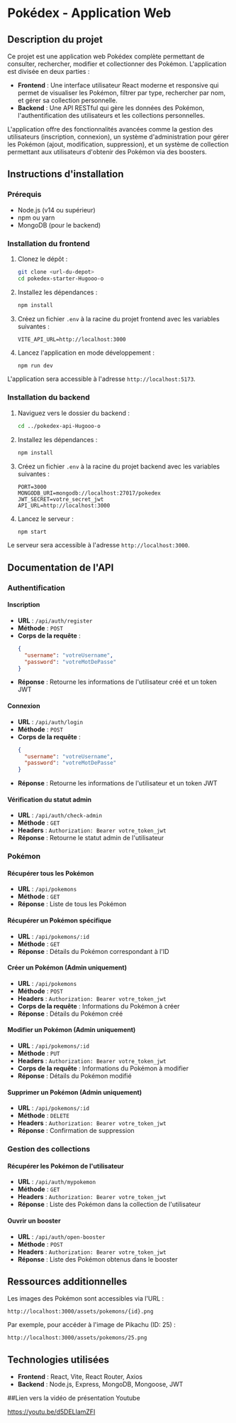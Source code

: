 # Pokédex - Application Web

## Description du projet

Ce projet est une application web Pokédex complète permettant de consulter, rechercher, modifier et collectionner des Pokémon. L'application est divisée en deux parties :

- **Frontend** : Une interface utilisateur React moderne et responsive qui permet de visualiser les Pokémon, filtrer par type, rechercher par nom, et gérer sa collection personnelle.
- **Backend** : Une API RESTful qui gère les données des Pokémon, l'authentification des utilisateurs et les collections personnelles.

L'application offre des fonctionnalités avancées comme la gestion des utilisateurs (inscription, connexion), un système d'administration pour gérer les Pokémon (ajout, modification, suppression), et un système de collection permettant aux utilisateurs d'obtenir des Pokémon via des boosters.

## Instructions d'installation

### Prérequis

- Node.js (v14 ou supérieur)
- npm ou yarn
- MongoDB (pour le backend)

### Installation du frontend

1. Clonez le dépôt :
   ```bash
   git clone <url-du-depot>
   cd pokedex-starter-Hugooo-o
   ```

2. Installez les dépendances :
   ```bash
   npm install
   ```

3. Créez un fichier `.env` à la racine du projet frontend avec les variables suivantes :
   ```
   VITE_API_URL=http://localhost:3000
   ```

4. Lancez l'application en mode développement :
   ```bash
   npm run dev
   ```

L'application sera accessible à l'adresse `http://localhost:5173`.

### Installation du backend

1. Naviguez vers le dossier du backend :
   ```bash
   cd ../pokedex-api-Hugooo-o
   ```

2. Installez les dépendances :
   ```bash
   npm install
   ```

3. Créez un fichier `.env` à la racine du projet backend avec les variables suivantes :
   ```
   PORT=3000
   MONGODB_URI=mongodb://localhost:27017/pokedex
   JWT_SECRET=votre_secret_jwt
   API_URL=http://localhost:3000
   ```

4. Lancez le serveur :
   ```bash
   npm start
   ```

Le serveur sera accessible à l'adresse `http://localhost:3000`.

## Documentation de l'API

### Authentification

#### Inscription
- **URL** : `/api/auth/register`
- **Méthode** : `POST`
- **Corps de la requête** :
  ```json
  {
    "username": "votreUsername",
    "password": "votreMotDePasse"
  }
  ```
- **Réponse** : Retourne les informations de l'utilisateur créé et un token JWT

#### Connexion
- **URL** : `/api/auth/login`
- **Méthode** : `POST`
- **Corps de la requête** :
  ```json
  {
    "username": "votreUsername",
    "password": "votreMotDePasse"
  }
  ```
- **Réponse** : Retourne les informations de l'utilisateur et un token JWT

#### Vérification du statut admin
- **URL** : `/api/auth/check-admin`
- **Méthode** : `GET`
- **Headers** : `Authorization: Bearer votre_token_jwt`
- **Réponse** : Retourne le statut admin de l'utilisateur

### Pokémon

#### Récupérer tous les Pokémon
- **URL** : `/api/pokemons`
- **Méthode** : `GET`
- **Réponse** : Liste de tous les Pokémon

#### Récupérer un Pokémon spécifique
- **URL** : `/api/pokemons/:id`
- **Méthode** : `GET`
- **Réponse** : Détails du Pokémon correspondant à l'ID

#### Créer un Pokémon (Admin uniquement)
- **URL** : `/api/pokemons`
- **Méthode** : `POST`
- **Headers** : `Authorization: Bearer votre_token_jwt`
- **Corps de la requête** : Informations du Pokémon à créer
- **Réponse** : Détails du Pokémon créé

#### Modifier un Pokémon (Admin uniquement)
- **URL** : `/api/pokemons/:id`
- **Méthode** : `PUT`
- **Headers** : `Authorization: Bearer votre_token_jwt`
- **Corps de la requête** : Informations du Pokémon à modifier
- **Réponse** : Détails du Pokémon modifié

#### Supprimer un Pokémon (Admin uniquement)
- **URL** : `/api/pokemons/:id`
- **Méthode** : `DELETE`
- **Headers** : `Authorization: Bearer votre_token_jwt`
- **Réponse** : Confirmation de suppression

### Gestion des collections

#### Récupérer les Pokémon de l'utilisateur
- **URL** : `/api/auth/mypokemon`
- **Méthode** : `GET`
- **Headers** : `Authorization: Bearer votre_token_jwt`
- **Réponse** : Liste des Pokémon dans la collection de l'utilisateur

#### Ouvrir un booster
- **URL** : `/api/auth/open-booster`
- **Méthode** : `POST`
- **Headers** : `Authorization: Bearer votre_token_jwt`
- **Réponse** : Liste des Pokémon obtenus dans le booster

## Ressources additionnelles

Les images des Pokémon sont accessibles via l'URL :
```
http://localhost:3000/assets/pokemons/{id}.png
```

Par exemple, pour accéder à l'image de Pikachu (ID: 25) :
```
http://localhost:3000/assets/pokemons/25.png
```

## Technologies utilisées

- **Frontend** : React, Vite, React Router, Axios
- **Backend** : Node.js, Express, MongoDB, Mongoose, JWT



##Lien vers la vidéo de présentation Youtube

https://youtu.be/d5DELlamZFI
